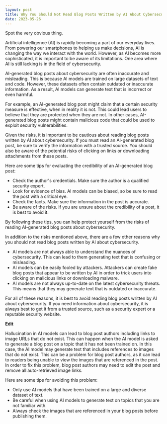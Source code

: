 ```yaml
---
layout: post
title: Why You Should Not Read Blog Posts Written by AI About Cybersecurity
date: 2023-05-26
---
```

Spot the very obvious thing.


Artificial intelligence (AI) is rapidly becoming a part of our everyday lives. From powering our smartphones to helping us make decisions, AI is changing the way we interact with the world. However, as AI becomes more sophisticated, it is important to be aware of its limitations. One area where AI is still lacking is in the field of cybersecurity.

AI-generated blog posts about cybersecurity are often inaccurate and misleading. This is because AI models are trained on large datasets of text and code. However, these datasets often contain outdated or inaccurate information. As a result, AI models can generate text that is incorrect or even harmful.

For example, an AI-generated blog post might claim that a certain security measure is effective, when in reality it is not. This could lead users to believe that they are protected when they are not. In other cases, AI-generated blog posts might contain malicious code that could be used to exploit security vulnerabilities.

Given the risks, it is important to be cautious about reading blog posts written by AI about cybersecurity. If you must read an AI-generated blog post, be sure to verify the information with a trusted source. You should also be aware of the potential risks of clicking on links or downloading attachments from these posts.

Here are some tips for evaluating the credibility of an AI-generated blog post:

* Check the author's credentials. Make sure the author is a qualified security expert.
* Look for evidence of bias. AI models can be biased, so be sure to read the post with a critical eye.
* Check the facts. Make sure the information in the post is accurate.
* Be aware of the risks. If you are unsure about the credibility of a post, it is best to avoid it.

By following these tips, you can help protect yourself from the risks of reading AI-generated blog posts about cybersecurity.

In addition to the risks mentioned above, there are a few other reasons why you should not read blog posts written by AI about cybersecurity.

* AI models are not always able to understand the nuances of cybersecurity. This can lead to them generating text that is confusing or misleading.
* AI models can be easily fooled by attackers. Attackers can create fake blog posts that appear to be written by AI in order to trick users into clicking on malicious links or downloading malware.
* AI models are not always up-to-date on the latest cybersecurity threats. This means that they may generate text that is outdated or inaccurate.

For all of these reasons, it is best to avoid reading blog posts written by AI about cybersecurity. If you need information about cybersecurity, it is always best to get it from a trusted source, such as a security expert or a reputable security website.

**Edit**

Hallucination in AI models can lead to blog post authors including links to image URLs that do not exist. This can happen when the AI model is asked to generate a blog post on a topic that it has not been trained on. In this case, the AI model may generate text that includes references to images that do not exist. This can be a problem for blog post authors, as it can lead to readers being unable to view the images that are referenced in the post. In order to fix this problem, blog post authors may need to edit the post and remove all auto-retrieved image links.

Here are some tips for avoiding this problem:

* Only use AI models that have been trained on a large and diverse dataset of text.
* Be careful when using AI models to generate text on topics that you are not familiar with.
* Always check the images that are referenced in your blog posts before publishing them.


